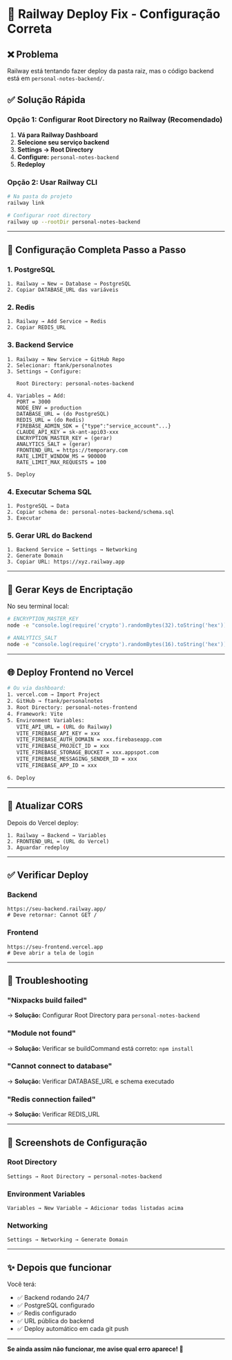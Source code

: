 # 🚂 Railway Deploy Fix - Configuração Correta

## ❌ Problema

Railway está tentando fazer deploy da pasta raiz, mas o código backend está em `personal-notes-backend/`.

## ✅ Solução Rápida

### Opção 1: Configurar Root Directory no Railway (Recomendado)

1. **Vá para Railway Dashboard**
2. **Selecione seu serviço backend**
3. **Settings → Root Directory**
4. **Configure:** `personal-notes-backend`
5. **Redeploy**

### Opção 2: Usar Railway CLI

```bash
# Na pasta do projeto
railway link

# Configurar root directory
railway up --rootDir personal-notes-backend
```

---

## 📝 Configuração Completa Passo a Passo

### 1. PostgreSQL

```
1. Railway → New → Database → PostgreSQL
2. Copiar DATABASE_URL das variáveis
```

### 2. Redis

```
1. Railway → Add Service → Redis
2. Copiar REDIS_URL
```

### 3. Backend Service

```
1. Railway → New Service → GitHub Repo
2. Selecionar: ftank/personalnotes
3. Settings → Configure:

   Root Directory: personal-notes-backend

4. Variables → Add:
   PORT = 3000
   NODE_ENV = production
   DATABASE_URL = (do PostgreSQL)
   REDIS_URL = (do Redis)
   FIREBASE_ADMIN_SDK = {"type":"service_account"...}
   CLAUDE_API_KEY = sk-ant-api03-xxx
   ENCRYPTION_MASTER_KEY = (gerar)
   ANALYTICS_SALT = (gerar)
   FRONTEND_URL = https://temporary.com
   RATE_LIMIT_WINDOW_MS = 900000
   RATE_LIMIT_MAX_REQUESTS = 100

5. Deploy
```

### 4. Executar Schema SQL

```
1. PostgreSQL → Data
2. Copiar schema de: personal-notes-backend/schema.sql
3. Executar
```

### 5. Gerar URL do Backend

```
1. Backend Service → Settings → Networking
2. Generate Domain
3. Copiar URL: https://xyz.railway.app
```

---

## 🔑 Gerar Keys de Encriptação

No seu terminal local:

```bash
# ENCRYPTION_MASTER_KEY
node -e "console.log(require('crypto').randomBytes(32).toString('hex'))"

# ANALYTICS_SALT
node -e "console.log(require('crypto').randomBytes(16).toString('hex'))"
```

---

## 🌐 Deploy Frontend no Vercel

```bash
# Ou via dashboard:
1. vercel.com → Import Project
2. GitHub → ftank/personalnotes
3. Root Directory: personal-notes-frontend
4. Framework: Vite
5. Environment Variables:
   VITE_API_URL = (URL do Railway)
   VITE_FIREBASE_API_KEY = xxx
   VITE_FIREBASE_AUTH_DOMAIN = xxx.firebaseapp.com
   VITE_FIREBASE_PROJECT_ID = xxx
   VITE_FIREBASE_STORAGE_BUCKET = xxx.appspot.com
   VITE_FIREBASE_MESSAGING_SENDER_ID = xxx
   VITE_FIREBASE_APP_ID = xxx

6. Deploy
```

---

## 🔄 Atualizar CORS

Depois do Vercel deploy:

```
1. Railway → Backend → Variables
2. FRONTEND_URL = (URL do Vercel)
3. Aguardar redeploy
```

---

## ✅ Verificar Deploy

### Backend
```
https://seu-backend.railway.app/
# Deve retornar: Cannot GET /
```

### Frontend
```
https://seu-frontend.vercel.app
# Deve abrir a tela de login
```

---

## 🐛 Troubleshooting

### "Nixpacks build failed"
→ **Solução:** Configurar Root Directory para `personal-notes-backend`

### "Module not found"
→ **Solução:** Verificar se buildCommand está correto: `npm install`

### "Cannot connect to database"
→ **Solução:** Verificar DATABASE_URL e schema executado

### "Redis connection failed"
→ **Solução:** Verificar REDIS_URL

---

## 📸 Screenshots de Configuração

### Root Directory
```
Settings → Root Directory → personal-notes-backend
```

### Environment Variables
```
Variables → New Variable → Adicionar todas listadas acima
```

### Networking
```
Settings → Networking → Generate Domain
```

---

## ✨ Depois que funcionar

Você terá:
- ✅ Backend rodando 24/7
- ✅ PostgreSQL configurado
- ✅ Redis configurado
- ✅ URL pública do backend
- ✅ Deploy automático em cada git push

---

**Se ainda assim não funcionar, me avise qual erro aparece! 🚀**
